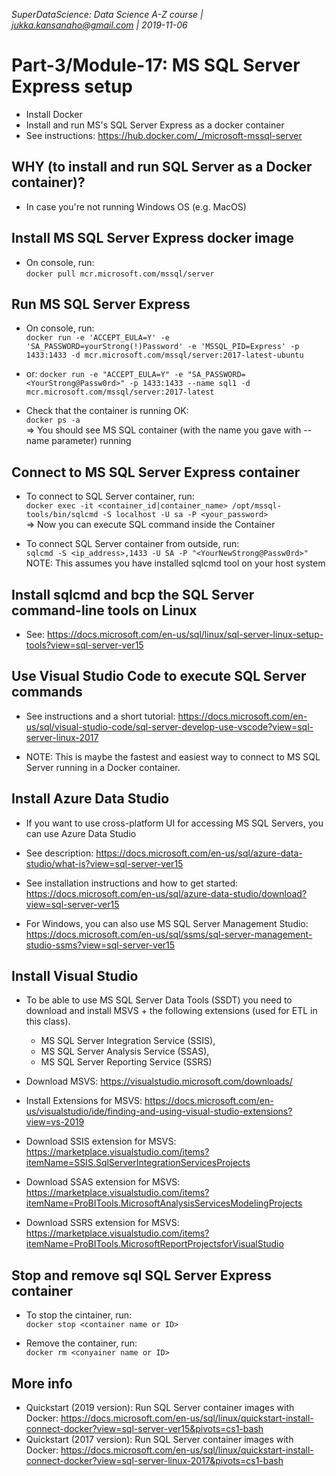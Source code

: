 _SuperDataScience: Data Science A-Z course | jukka.kansanaho@gmail.com | 2019-11-06_

# Part-3/Module-17: MS SQL Server Express setup

- Install Docker
- Install and run MS's SQL Server Express as a docker container
- See instructions: https://hub.docker.com/_/microsoft-mssql-server

## WHY (to install and run SQL Server as a Docker container)?

- In case you're not running Windows OS (e.g. MacOS)

## Install MS SQL Server Express docker image

- On console, run:\
  `docker pull mcr.microsoft.com/mssql/server`

## Run MS SQL Server Express

- On console, run:\
  `docker run -e 'ACCEPT_EULA=Y' -e 'SA_PASSWORD=yourStrong(!)Password' -e 'MSSQL_PID=Express' -p 1433:1433 -d mcr.microsoft.com/mssql/server:2017-latest-ubuntu`

- or: `docker run -e "ACCEPT_EULA=Y" -e "SA_PASSWORD=<YourStrong@Passw0rd>" -p 1433:1433 --name sql1 -d mcr.microsoft.com/mssql/server:2017-latest`

- Check that the container is running OK: \
  `docker ps -a` \
  => You should see MS SQL container (with the name you gave with --name parameter) running

## Connect to MS SQL Server Express container

- To connect to SQL Server container, run:\
  `docker exec -it <container_id|container_name> /opt/mssql-tools/bin/sqlcmd -S localhost -U sa -P <your_password>` \
  => Now you can execute SQL command inside the Container

- To connect SQL Server container from outside, run: \
  `sqlcmd -S <ip_address>,1433 -U SA -P "<YourNewStrong@Passw0rd>"` \
  NOTE: This assumes you have installed sqlcmd tool on your host system

## Install sqlcmd and bcp the SQL Server command-line tools on Linux

- See: https://docs.microsoft.com/en-us/sql/linux/sql-server-linux-setup-tools?view=sql-server-ver15

## Use Visual Studio Code to execute SQL Server commands

- See instructions and a short tutorial: https://docs.microsoft.com/en-us/sql/visual-studio-code/sql-server-develop-use-vscode?view=sql-server-linux-2017

- NOTE: This is maybe the fastest and easiest way to connect to MS SQL Server running in a Docker container.

## Install Azure Data Studio

- If you want to use cross-platform UI for accessing MS SQL Servers, you can use Azure Data Studio

- See description: https://docs.microsoft.com/en-us/sql/azure-data-studio/what-is?view=sql-server-ver15

- See installation instructions and how to get started: https://docs.microsoft.com/en-us/sql/azure-data-studio/download?view=sql-server-ver15

- For Windows, you can also use MS SQL Server Management Studio: https://docs.microsoft.com/en-us/sql/ssms/sql-server-management-studio-ssms?view=sql-server-ver15

## Install Visual Studio

- To be able to use MS SQL Server Data Tools (SSDT) you need to download and install MSVS + the following extensions (used for ETL in this class).

  - MS SQL Server Integration Service (SSIS),
  - MS SQL Server Analysis Service (SSAS),
  - MS SQL Server Reporting Service (SSRS)

- Download MSVS: https://visualstudio.microsoft.com/downloads/

- Install Extensions for MSVS: https://docs.microsoft.com/en-us/visualstudio/ide/finding-and-using-visual-studio-extensions?view=vs-2019

- Download SSIS extension for MSVS: https://marketplace.visualstudio.com/items?itemName=SSIS.SqlServerIntegrationServicesProjects

- Download SSAS extension for MSVS: https://marketplace.visualstudio.com/items?itemName=ProBITools.MicrosoftAnalysisServicesModelingProjects

- Download SSRS extension for MSVS: https://marketplace.visualstudio.com/items?itemName=ProBITools.MicrosoftReportProjectsforVisualStudio

## Stop and remove sql SQL Server Express container

- To stop the cintainer, run: \
  `docker stop <container name or ID>`

- Remove the container, run: \
  `docker rm <conyainer name or ID>`

## More info

- Quickstart (2019 version): Run SQL Server container images with Docker: https://docs.microsoft.com/en-us/sql/linux/quickstart-install-connect-docker?view=sql-server-ver15&pivots=cs1-bash
- Quickstart (2017 version): Run SQL Server container images with Docker: https://docs.microsoft.com/en-us/sql/linux/quickstart-install-connect-docker?view=sql-server-linux-2017&pivots=cs1-bash
